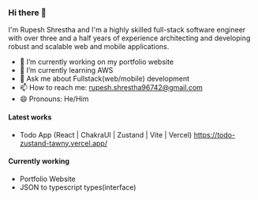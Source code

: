### Hi there 👋

I'm Rupesh Shrestha and I'm a highly skilled full-stack software engineer with over three and a half years of experience architecting and developing robust and scalable web and mobile applications.

- 🔭 I’m currently working on my portfolio website
- 🌱 I’m currently learning AWS
- 💬 Ask me about Fullstack(web/mobile) development
- 📫 How to reach me: rupesh.shrestha96742@gmail.com
- 😄 Pronouns: He/Him

#### Latest works

- Todo App (React | ChakraUI | Zustand | Vite | Vercel)
https://todo-zustand-tawny.vercel.app/


#### Currently working

- Portfolio Website
- JSON to typescript types(interface)
